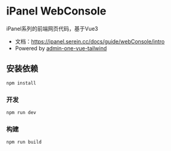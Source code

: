 # iPanel WebConsole

iPanel系列的前端网页代码，基于Vue3

- 文档：<https://ipanel.serein.cc/docs/guide/webConsole/intro>
- Powered by [admin-one-vue-tailwind](https://github.com/justboil/admin-one-vue-tailwind)

## 安装依赖

```sh
npm install
```

### 开发

```sh
npm run dev
```

### 构建

```sh
npm run build
```
